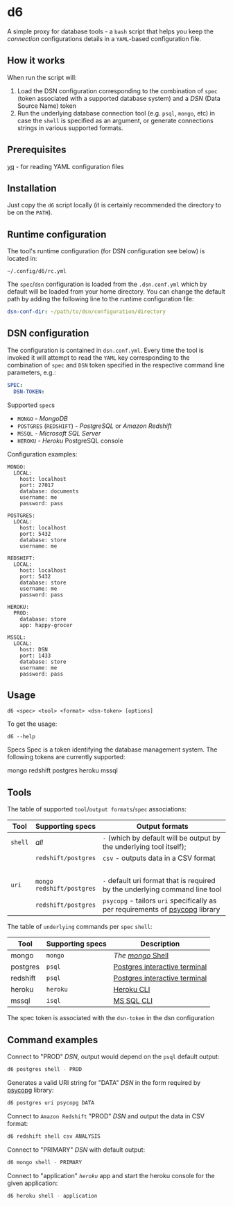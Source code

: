 # d6
A simple proxy for database tools - a `bash` script that helps you keep the _connection_ configurations details in a `YAML`-based configuration file.

How it works
------------
When run the script will:
1. Load the DSN configuration corresponding to the combination of `spec` (token associated with a supported database system) and a _DSN_ (Data Source Name) token
2. Run the underlying database connection tool (e.g. `psql`, `mongo`, etc) in case the `shell` is specified as an argument, or generate connections strings in various supported formats.

Prerequisites
-------------
[yq](https://github.com/mikefarah/yq) - for reading YAML configuration files

Installation
------------
Just copy the `d6` script locally (it is certainly recommended the directory to be on the `PATH`).

Runtime configuration
---------------------
The tool's runtime configuration (for DSN configuration see below) is located in:
```
~/.config/d6/rc.yml
```
The `spec`/`dsn` configuration is loaded from the `.dsn.conf.yml` which by default will be loaded from your home directory. You can change the default path by adding the following line to the runtime configuration file:
```yml
dsn-conf-dir: ~/path/to/dsn/configuration/directory
```

DSN configuration
-----------------
The configuration is contained in `dsn.conf.yml`. Every time the tool is invoked it will attempt to read the `YAML` key corresponding to the combination of `spec` and `DSN` token specified in the respective command line parameters, e.g.:
```yml
SPEC:
  DSN-TOKEN:
```

Supported `spec`s
- `MONGO` - _MongoDB_
- `POSTGRES` (`REDSHIFT`) - _PostgreSQL_ or _Amazon Redshift_
- `MSSQL` - _Microsoft SQL Server_
- `HEROKU` - _Heroku_ PostgreSQL console

Configuration examples:
```
MONGO:
  LOCAL:
    host: localhost
    port: 27017
    database: documents
    username: me
    password: pass

POSTGRES:
  LOCAL:
    host: localhost
    port: 5432
    database: store
    username: me

REDSHIFT:
  LOCAL:
    host: localhost
    port: 5432
    database: store
    username: me
    password: pass

HEROKU:
  PROD:
    database: store
    app: happy-grocer

MSSQL:
  LOCAL:
    host: DSN
    port: 1433
    database: store
    username: me
    password: pass
```

Usage
-----

```
d6 <spec> <tool> <format> <dsn-token> [options]
```
To get the usage:
```
d6 --help
```

Specs
Spec is a token identifying the database management system.
The following tokens are currently supported:

mongo
redshift
postgres
heroku
mssql

## Tools

The table of supported `tool`/`output formats`/`spec` associations:

| Tool    |  Supporting specs             | Output formats   |
| ------- | ----------------------------- | ---------------- |
| `shell` | _all_                         | `-` (which by default will be output by the underlying tool itself); |
| &nbsp;  | `redshift/postgres`           | `csv` - outputs data in a CSV format |
| &nbsp;  | &nbsp;                        |                  |
| `uri`   | `mongo`<br>`redshift/postgres`   | `-` default uri format that is required by the underlying command line tool |
| &nbsp;  | `redshift/postgres`           | `psycopg` - tailors `uri` specifically as per requirements of [psycopg](https://github.com/psycopg/psycopg2) library |

The table of `underlying` commands per `spec` `shell`:

| Tool     |  Supporting specs             | Description   |
| -------  | ----------------------------- | ---------------- |
| mongo    | `mongo`                       | _The_ [_mongo_ Shell](https://docs.mongodb.com/manual/mongo/)
| postgres | `psql`                        | [Postgres interactive terminal](http://postgresguide.com/utilities/psql.html) |
| redshift | `psql`                        | [Postgres interactive terminal](http://postgresguide.com/utilities/psql.html) |
| heroku   | `heroku`                      | [Heroku CLI](https://devcenter.heroku.com/articles/heroku-cli)
| mssql    | `isql`                        | [MS SQL CLI](https://github.com/mkleehammer/pyodbc/wiki/Connecting-to-SQL-Server-from-Mac-OSX) |

The spec token is associated with the `dsn-token` in the dsn configuration

Command examples
----------------
Connect to "PROD" _DSN_, output would depend on the `psql` default output:
```sh
d6 postgres shell - PROD
```
Generates a valid URI string for "DATA" _DSN_ in the form required by [psycopg](https://github.com/psycopg/psycopg2) library:
```sh
d6 postgres uri psycopg DATA
```
Connect to `Amazon Redshift` "PROD" _DSN_ and output the data in CSV format:
```sh
d6 redshift shell csv ANALYSIS
```
Connect to "PRIMARY" _DSN_ with default output:
```sh
d6 mongo shell - PRIMARY
```
Connect to "application" _`heroku`_ app and start the heroku console for the given application:
```sh
d6 heroku shell - application
```
